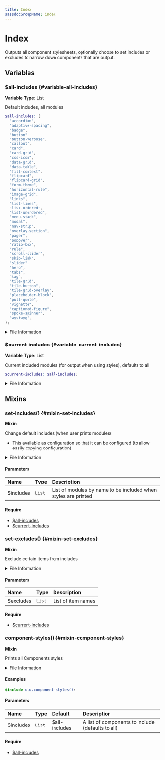 ```yaml
---
title: Index
sassdocGroupName: index
---
```



# Index

<div class="type-large">

Outputs all component stylesheets, optionally choose to set includes or excludes to narrow down components that are output.

</div>



## Variables




<div class="sassdoc-item-header">

###  $all-includes {#variable-all-includes}

  <div class="sassdoc-item-header__labels">
    <span class="tag tag--primary"><strong>Variable</strong></span> <span class="tag"><strong>Type</strong>: List</span>
  </div>

</div>

  

Default includes, all modules
    
    

``` scss
$all-includes: (
  "accordion",
  "adaptive-spacing",
  "badge",
  "button",
  "button-verbose",
  "callout",
  "card",
  "card-grid",
  "css-icon",
  "data-grid",
  "data-table",
  "fill-context",
  "flipcard",
  "flipcard-grid",
  "form-theme",
  "horizontal-rule",
  "image-grid",
  "links",
  "list-lines",
  "list-ordered",
  "list-unordered",
  "menu-stack",
  "modal",
  "nav-strip",
  "overlay-section",
  "pager",
  "popover",
  "ratio-box",
  "rule",
  "scroll-slider",
  "skip-link",
  "slider",
  "hero",
  "tabs",
  "tag",
  "tile-grid",
  "tile-button",
  "tile-grid-overlay",
  "placeholder-block",
  "pull-quote",
  "vignette",
  "captioned-figure",
  "spoke-spinner",
  "wysiwyg",
);
```
  


<details>
  <summary>File Information</summary>
  
- **File:** _index.scss
- **Group:** index
- **Type:** variable
- **Lines (comments):** 99-100
- **Lines (code):** 102-147

</details>

    


<div class="sassdoc-item-header">

###  $current-includes {#variable-current-includes}

  <div class="sassdoc-item-header__labels">
    <span class="tag tag--primary"><strong>Variable</strong></span> <span class="tag"><strong>Type</strong>: List</span>
  </div>

</div>

  

Current included modules (for output when using styles), defaults to all
    
    

``` scss
$current-includes: $all-includes;
```
  


<details>
  <summary>File Information</summary>
  
- **File:** _index.scss
- **Group:** index
- **Type:** variable
- **Lines (comments):** 149-150
- **Lines (code):** 152-152

</details>

    
  

## Mixins




<div class="sassdoc-item-header">

###  set-includes() {#mixin-set-includes}

  <div class="sassdoc-item-header__labels">
    <span class="tag tag--primary"><strong>Mixin</strong></span>
  </div>

</div>

  

Change default includes (when user prints modules)
- This available as configuration so that it can be configured (to allow easily copying configuration)
    
    


<details>
  <summary>File Information</summary>
  
- **File:** _index.scss
- **Group:** index
- **Type:** mixin
- **Lines (comments):** 154-156
- **Lines (code):** 158-161

</details>

    

#### Parameters


|Name|Type|Description|
|:--|:--|:--|
|$includes|`List`|List of modules by name to be included when styles are printed|

    

#### Require

- [$all-includes](/sass/components/index/#variable-all-includes)
- [$current-includes](/sass/components/index/#variable-current-includes)
  


<div class="sassdoc-item-header">

###  set-excludes() {#mixin-set-excludes}

  <div class="sassdoc-item-header__labels">
    <span class="tag tag--primary"><strong>Mixin</strong></span>
  </div>

</div>

  

Exclude certain items from includes
    
    


<details>
  <summary>File Information</summary>
  
- **File:** _index.scss
- **Group:** index
- **Type:** mixin
- **Lines (comments):** 163-164
- **Lines (code):** 166-168

</details>

    

#### Parameters


|Name|Type|Description|
|:--|:--|:--|
|$excludes|`List`|List of item names|

    

#### Require

- [$current-includes](/sass/components/index/#variable-current-includes)
  


<div class="sassdoc-item-header">

###  component-styles() {#mixin-component-styles}

  <div class="sassdoc-item-header__labels">
    <span class="tag tag--primary"><strong>Mixin</strong></span>
  </div>

</div>

  

Prints all Components styles
    
    


<details>
  <summary>File Information</summary>
  
- **File:** _index.scss
- **Group:** index
- **Type:** mixin
- **Lines (comments):** 170-174
- **Lines (code):** 176-313

</details>

    

#### Examples

      


``` scss
@include ulu.component-styles();
```
  

      

#### Parameters


|Name|Type|Default|Description|
|:--|:--|:--|:--|
|$includes|`List`|$all-includes|A list of components to include (defaults to all)|

    

#### Require

- [$all-includes](/sass/components/index/#variable-all-includes)
  
  
  